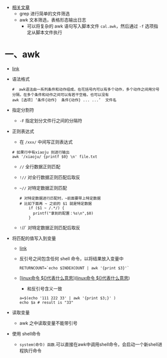 - [相关文章](https://juejin.cn/post/6939892441436651527#heading-0)
  - grep 进行简单的文件筛选
  - awk 文本筛选，表格形态输出日志
    - 可以将复杂的 awk 语句写入脚本文件 `cal.awk`，然后通过 `-f` 选项指定从脚本文件执行



# 一、awk

- [link](https://blog.csdn.net/anqixiang/article/details/117903529?ops_request_misc=%257B%2522request%255Fid%2522%253A%2522169561061616800184181316%2522%252C%2522scm%2522%253A%252220140713.130102334..%2522%257D&request_id=169561061616800184181316&biz_id=0&utm_medium=distribute.pc_search_result.none-task-blog-2~all~top_positive~default-2-117903529-null-null.142^v94^chatsearchT3_1&utm_term=awk&spm=1018.2226.3001.4187)

- 语法格式

  ```shell
  #  awk语法由一系列条件和动作组成，在花括号内可以有多个动作，多个动作之间用分号分隔，在多个条件和动作之间可以有若干空格，也可以没有
  awk [选项] ‘条件{动作}  条件{动作} ... ...’  文件名
  ```

- 指定分割符

  - `-F` 指定划分文件行之间的分隔符

- 正则表达式

  - 在 `/xxx/` 中间写正则表达式

  ```shell
  # 如果行中有xiaoju 则进行输出
  awk '/xiaoju/ {printf $0} \n' file.txt
  ```

  - `//` 全行数据正则匹配

  - `!//` 对全行数据正则匹配后取反

  - `~//` 对特定数据正则匹配

    ```shell
    # 对特定数据进行匹配时，~前面要带上特定数据
    # 比如下面再 ~ 之前的 $1 就是特定数据
        if ($1 ~ /.*/) {
          printf("拿到的配置：%s\n",$0)
        }
    ```

    

  - `!`//` 对特定数据正则匹配后取反

- 将匹配的值写入到变量

  - [link](https://stackoverflow.com/questions/6031612/assign-awk-result-to-variable)

  - 反引号之间包含任何 shell 命令，以将结果放入变量中

    ```shell
    RETURNCOUNT=`echo $INDEXCOUNT | awk '{print $3}'`
    ```

  - [[linux命令 $()代表什么意思](https://www.cnblogs.com/JYB2021/p/15011062.html)]([linux命令 $()代表什么意思](https://www.cnblogs.com/JYB2021/p/15011062.html))

    - 和反引号含义一致

    ```shell
    a=$(echo '111 222 33' | awk '{print $3;}' )
    echo $a # result is "33"
    ```

- 读取变量

  - awk 之中读取变量不能带引号

- 使用 shell命令

  - `system(命令) 函数`.可以直接在awk中调用shell命令，会启动一个新shell进程执行命令

